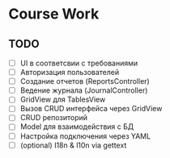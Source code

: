 # Course Work

## TODO

- [ ] UI в соответсвии с требованиями
- [ ] Авторизация пользователей
- [ ] Создание отчетов (ReportsController)
- [ ] Ведение журнала (JournalController)
- [ ] GridView для TablesView
- [ ] Вызов CRUD интерфейса через GridView
- [ ] CRUD репозиторий
- [ ] Model для взаимодействия с БД
- [ ] Настройка подключения через YAML
- [ ] (optional) I18n & l10n via gettext